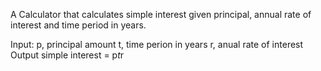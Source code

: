 A Calculator that calculates simple interest given principal, annual rate of interest and time period in years.

Input:
p, principal amount
t, time perion in years
r, anual rate of interest
Output
simple interest = p*t*r
